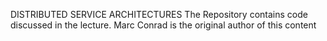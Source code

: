 DISTRIBUTED SERVICE ARCHITECTURES
The Repository contains code discussed in the lecture.
Marc Conrad is the original author of this content
